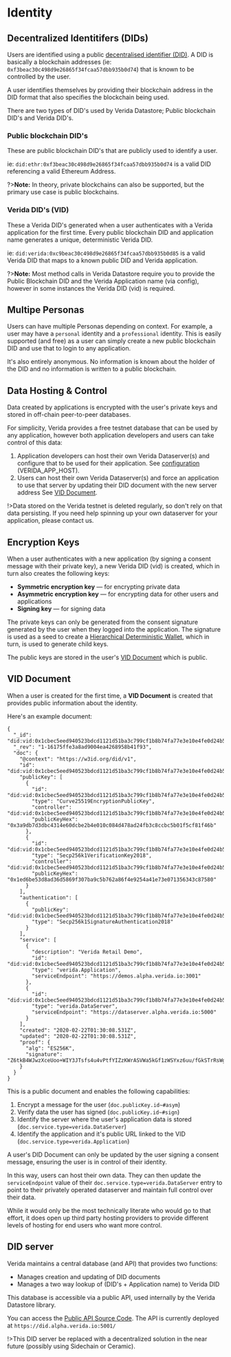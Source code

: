 # Identity

## Decentralized Identitifers (DIDs)

Users are identified using a public [decentralised identifier (DID)](https://w3c.github.io/did-core/). A DID is basically a blockchain addresses (ie: `0xf3beac30c498d9e26865f34fcaa57dbb935b0d74`) that is known to be controlled by the user.

A user identifies themselves by providing their blockchain address in the DID format that also specifies the blockchain being used.

There are two types of DID's used by Verida Datastore; Public blockchain DID's and Verida DID's.

### Public blockchain DID's

These are public blockchain DID's that are publicly used to identify a user.

ie: `did:ethr:0xf3beac30c498d9e26865f34fcaa57dbb935b0d74` is a valid DID referencing a valid Ethereum Address.

?><strong>Note:</strong> In theory, private blockchains can also be supported, but the primary use case is public blockchains.

### Verida DID's (VID)

These a Verida DID's generated when a user authenticates with a Verida application for the first time. Every public blockchain DID and application name generates a unique, deterministic Verida DID.

ie: `did:verida:0xc9beac30c498d9e26865f34fcaa57dbb935b0d85` is a valid Verida DID that maps to a known public DID and Verida application.

?><strong>Note:</strong> Most method calls in Verida Datastore require you to provide the Public Blockchain DID and the Verida Application name (via config), however in some instances the Verida DID (vid) is required.

## Multipe Personas

Users can have multiple Personas depending on context. For example, a user may have a `personal` identity and a `professional` identity. This is easily supported (and free) as a user can simply create a new public blockchain DID and use that to login to any application.

It's also entirely anonymous. No information is known about the holder of the DID and no information is written to a public blockchain.

## Data Hosting &amp; Control

Data created by applications is encrypted with the user's private keys and stored in off-chain peer-to-peer databases.

For simplicity, Verida provides a free testnet database that can be used by any application, however both application developers and users can take control of this data:

1. Application developers can host their own Verida Dataserver(s) and configure that to be used for their application. See [configuration](configuration) (VERIDA_APP_HOST).
2. Users can host their own Verida Dataserver(s) and force an application to use that server by updating their DID document with the new server address See [VID Document](#vid-document).

!>Data stored on the Verida testnet is deleted regularly, so don't rely on that data persisting. If you need help spinning up your own dataserver for your application, please contact us.

## Encryption Keys

When a user authenticates with a new application (by signing a consent message with their private key), a new Verida DID (vid) is created, which in turn also creates the following keys:

- **Symmetric encryption key** &mdash; for encrypting private data
- **Asymmetric encryption key** &mdash; for encrypting data for other users and applications
- **Signing key** &mdash; for signing data

The private keys can only be generated from the consent signature generated by the user when they logged into the application. The signature is used as a seed to create a [Hierarchical Deterministic Wallet](https://www.investopedia.com/terms/h/hd-wallet-hierarchical-deterministic-wallet.asp), which in turn, is used to generate child keys.

The public keys are stored in the user's [VID Document](#vid-document) which is public.

## VID Document

When a user is created for the first time, a **VID Document** is created that provides public information about the identity.

Here's an example document:

```
{
  "_id": "did:vid:0x1cbec5eed940523bdcd1121d51ba3c799cf1b8b74fa77e3e10e4fe0d24b5e772",
  "_rev": "1-16175ffe3a8ad9004ea4268958b41f93",
  "doc": {
    "@context": "https://w3id.org/did/v1",
    "id": "did:vid:0x1cbec5eed940523bdcd1121d51ba3c799cf1b8b74fa77e3e10e4fe0d24b5e772",
    "publicKey": [
      {
        "id": "did:vid:0x1cbec5eed940523bdcd1121d51ba3c799cf1b8b74fa77e3e10e4fe0d24b5e772#asym",
        "type": "Curve25519EncryptionPublicKey",
        "controller": "did:vid:0x1cbec5eed940523bdcd1121d51ba3c799cf1b8b74fa77e3e10e4fe0d24b5e772",
        "publicKeyHex": "0x3a9db7d3dbc4314e60dcbe2b4e010c084d478ad24fb3c8ccbc5b01f5cf81f46b"
      },
      {
        "id": "did:vid:0x1cbec5eed940523bdcd1121d51ba3c799cf1b8b74fa77e3e10e4fe0d24b5e772#sign",
        "type": "Secp256k1VerificationKey2018",
        "controller": "did:vid:0x1cbec5eed940523bdcd1121d51ba3c799cf1b8b74fa77e3e10e4fe0d24b5e772",
        "publicKeyHex": "0x1ed6be53d8ad36d5869f307ba9c5b762a86f4e9254a41e73e071356343c87580"
      }
    ],
    "authentication": [
      {
        "publicKey": "did:vid:0x1cbec5eed940523bdcd1121d51ba3c799cf1b8b74fa77e3e10e4fe0d24b5e772#sign",
        "type": "Secp256k1SignatureAuthentication2018"
      }
    ],
    "service": [
      {
        "description": "Verida Retail Demo",
        "id": "did:vid:0x1cbec5eed940523bdcd1121d51ba3c799cf1b8b74fa77e3e10e4fe0d24b5e772#application",
        "type": "verida.Application",
        "serviceEndpoint": "https://demos.alpha.verida.io:3001"
      },
      {
        "id": "did:vid:0x1cbec5eed940523bdcd1121d51ba3c799cf1b8b74fa77e3e10e4fe0d24b5e772#dataserver",
        "type": "verida.DataServer",
        "serviceEndpoint": "https://dataserver.alpha.verida.io:5000"
      }
    ],
    "created": "2020-02-22T01:30:08.531Z",
    "updated": "2020-02-22T01:30:08.531Z",
    "proof": {
      "alg": "ES256K",
      "signature": "Z6tkB4WJwzXceUoo+WIY3JTsfs4u4vPtfYIZzKWrASVWa5kGf1zWSYxz6uu/fGkSTrRsWgU78f9ppLtG/0lxDw=="
    }
  }
}
```

This is a public document and enables the following capabilities:

1. Encrypt a message for the user (`doc.publicKey.id~#asym`)
1. Verify data the user has signed (`doc.publicKey.id~#sign`)
1. Identify the server where the user's application data is stored (`doc.service.type=verida.DataServer`)
1. Identify the application and it's public URL linked to the VID (`doc.service.type=verida.Application`)

A user's DID Document can only be updated by the user signing a consent message, ensuring the user is in control of their identity.

In this way, users can host their own data. They can then update the `serviceEndpoint` value of their `doc.service.type=verida.DataServer` entry to point to their privately operated dataserver and maintain full control over their data.

While it would only be the most technically literate who would go to that effort, it does open up third party hosting providers to provide different levels of hosting for end users who want more control.

## DID server

Verida maintains a central database (and API) that provides two functions:

- Manages creation and updating of DID documents
- Manages a two way lookup of (DID's + Application name) to Verida DID

This database is accessible via a public API, used internally by the Verida Datastore library.

You can access the [Public API Source Code](https://github.com/verida/did-server). The API is currently deployed at `https://did.alpha.verida.io:5001/`

!>This DID server be replaced with a decentralized solution in the near future (possibly using Sidechain or Ceramic).